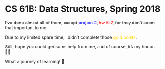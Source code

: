 # CS 61B: Data Structures, Spring 2018

I’ve done almost all of them, except <font color=blue>project 2</font>, <font color=red>hw 5-7</font>, for they don’t seem that important to me. 

Due to my limited spare time, I didn’t complete those <font color=gold>gold points</font>.

Still, hope you could get some help from me, and of course, it’s my honor. 🧑‍💻

What a journey of learning! 💃
